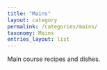 ```yaml
---
title: "Mains"
layout: category
permalink: /categories/mains/
taxonomy: Mains
entries_layout: list
---
```


Main course recipes and dishes.
